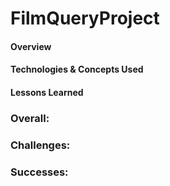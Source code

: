 # FilmQueryProject
#### Overview

#### Technologies & Concepts Used


#### Lessons Learned
### Overall:

### Challenges:

### Successes:


